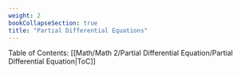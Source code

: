 ```yaml
---
weight: 2
bookCollapseSection: true
title: "Partial Differential Equations"
---
```

Table of Contents: [[Math/Math 2/Partial Differential Equation/Partial Differential Equation|ToC]]
